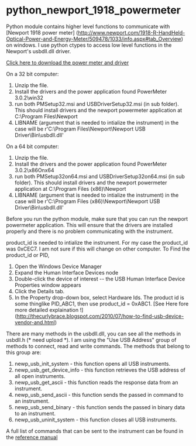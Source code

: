 # python_newport_1918_powermeter

Python module contains higher level functions to communicate with [Newport 1918 power meter] (http://www.newport.com/1918-R-HandHeld-Optical-Power-and-Energy-Meter/509478/1033/info.aspx#tab_Overview) on windows. I use python ctypes to access low level functions in the Newport's usbdll.dll driver.

[Click here to download the power meter and driver](http://assets.newport.com/webDocuments-EN/images/Computer_Interface_Software_v3.0.2.zip)

On a 32 bit computer:
1. Unzip the file.
2. Install the drivers and the power application found PowerMeter 3.0.2\win32
3. run both PMSetup32.msi and USBDriverSetup32.msi (in sub folder). This should
install drivers and the newport powermeter application at C:\Program Files\Newport
4. LIBNAME (argument that is needed to intialize the instrument) in the case  will be r'C:\Program Files\Newport\Newport USB Driver\Bin\usbdll.dll'

On a 64 bit computer:
1. Unzip the file.
2. Install the drivers and the power application found PowerMeter 3.0.2\x86Onx64
3. run both PMSetup32on64.msi and USBDriverSetup32on64.msi (in sub folder). This should
install drivers and the newport powermeter application at C:\Program Files (x86)\Newport
4. LIBNAME (argument that is needed to intialize the instrument) in the case  will be r'C:\Program Files (x86)\Newport\Newport USB Driver\Bin\usbdll.dll'

Before you run the python module, make sure that you can run the newport powermeter application. This will ensure that the drivers are installed properly and there is no problem communicating with the instrument.

product_id is needed to intialize the instrument. For my case the product_id was 0xCEC7. I am not sure if this will change on other computer. To Find the product_id or PID, 
1. Open the Windows Device Manager
2. Expand the Human Interface Devices node
3. Double-click the device of interest -- the USB Human Interface Device Properties window appears
4. Click the Details tab. 
5. In the Property drop-down box, select Hardware Ids. The product id is some thinglike PID_ABC1, then use product_id = 0xABC1. 
[See Here fore more detailed explaination !] (http://thecurlybrace.blogspot.com/2010/07/how-to-find-usb-device-vendor-and.html)

There are many methods in the usbdll.dll, you can see all the methods in usbdll.h (* need upload *).  I am using the "Use USB Address" group of methods to connect, read and write commands. The methods that belong to this group are:

1. newp_usb_init_system - this function opens all USB instruments.
2. newp_usb_get_device_info - this function retrieves the USB address of all open instruments.
3. newp_usb_get_ascii - this function reads the response data from an instrument.
4. newp_usb_send_ascii - this function sends the passed in command to an instrument.
5. newp_usb_send_binary - this function sends the passed in binary data to an instrument.
6. newp_usb_uninit_system - this function closes all USB instruments.

A full list of commands that can be sent to the instrument can be found in the [reference manual](http://assets.newport.com/webDocuments-EN/images/RevA1918-RPowerMeterUsersManual.pdf)


